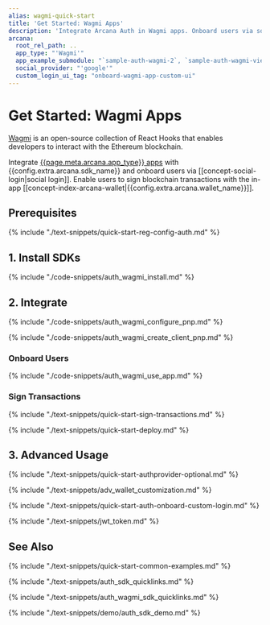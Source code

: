 ```yaml
---
alias: wagmi-quick-start
title: 'Get Started: Wagmi Apps'
description: 'Integrate Arcana Auth in Wagmi apps. Onboard users via social login. Provide instant access to the in-app Arcana wallet for signing transactions.'
arcana:
  root_rel_path: ..
  app_type: "'Wagmi'"
  app_example_submodule: "`sample-auth-wagmi-2`, `sample-auth-wagmi-viem`, `sample-auth-wagmi`"
  social_provider: "'google'"
  custom_login_ui_tag: "onboard-wagmi-app-custom-ui"
---
```


# Get Started: Wagmi Apps

[Wagmi](https://www.wagmi.sh/) is an open-source collection of React Hooks that enables developers to interact with the Ethereum blockchain.

Integrate [{{page.meta.arcana.app_type}} apps](https://www.wagmi.sh/) with {{config.extra.arcana.sdk_name}} and onboard users via [[concept-social-login|social login]]. Enable users to sign blockchain transactions with the in-app [[concept-index-arcana-wallet|{{config.extra.arcana.wallet_name}}]].

## Prerequisites

{% include "./text-snippets/quick-start-reg-config-auth.md" %}

## 1. Install SDKs

{% include "./code-snippets/auth_wagmi_install.md" %}

## 2. Integrate

{% include "./code-snippets/auth_wagmi_configure_pnp.md" %}

{% include "./code-snippets/auth_wagmi_create_client_pnp.md" %}

### Onboard Users

{% include "./code-snippets/auth_wagmi_use_app.md" %}

### Sign Transactions

{% include "./text-snippets/quick-start-sign-transactions.md" %}

{% include "./text-snippets/quick-start-deploy.md" %}

## 3. Advanced Usage

{% include "./text-snippets/quick-start-authprovider-optional.md" %}

{% include "./text-snippets/adv_wallet_customization.md" %}

{% include "./text-snippets/quick-start-auth-onboard-custom-login.md" %}

{% include "./text-snippets/jwt_token.md" %}

## See Also

{% include "./text-snippets/quick-start-common-examples.md" %}

{% include "./text-snippets/auth_sdk_quicklinks.md" %}

{% include "./text-snippets/auth_wagmi_sdk_quicklinks.md" %}

{% include "./text-snippets/demo/auth_sdk_demo.md" %}